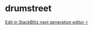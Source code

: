 # drumstreet

[Edit in StackBlitz next generation editor ⚡️](https://stackblitz.com/~/github.com/eldrgeek/drumstreet)